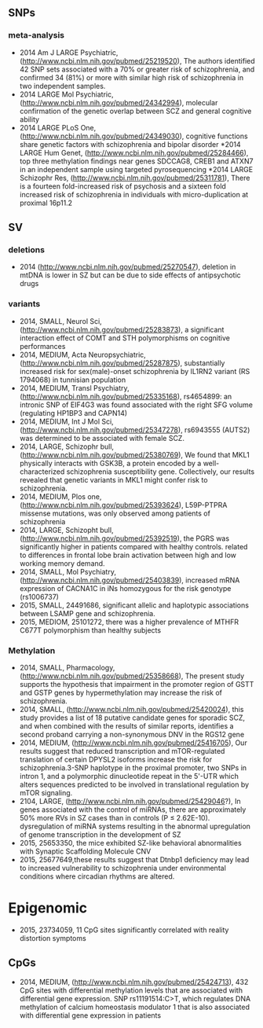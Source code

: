 ## SNPs

### meta-analysis

* 2014 Am J  LARGE Psychiatric, (http://www.ncbi.nlm.nih.gov/pubmed/25219520), The authors identified 42 SNP sets associated with a 70% or greater risk of schizophrenia, and confirmed 34 (81%) or more with similar high risk of schizophrenia in two independent samples.
* 2014 LARGE Mol Psychiatric, (http://www.ncbi.nlm.nih.gov/pubmed/24342994), molecular confirmation of the genetic overlap between SCZ and general cognitive ability
* 2014 LARGE PLoS One, (http://www.ncbi.nlm.nih.gov/pubmed/24349030), cognitive functions share genetic factors with schizophrenia and bipolar disorder
*2014 LARGE Hum Genet, (http://www.ncbi.nlm.nih.gov/pubmed/25284466), top three methylation findings near genes SDCCAG8, CREB1 and ATXN7 in an independent sample using targeted pyrosequencing
*2014 LARGE Schizophr Res, (http://www.ncbi.nlm.nih.gov/pubmed/25311781), There is a fourteen fold-increased risk of psychosis and a sixteen fold increased risk of schizophrenia in individuals with micro-duplication at proximal 16p11.2

## SV


### deletions

* 2014 (http://www.ncbi.nlm.nih.gov/pubmed/25270547), deletion in mtDNA is lower in SZ but can be due to side effects of antipsychotic drugs 

### variants

* 2014, SMALL, Neurol Sci,  (http://www.ncbi.nlm.nih.gov/pubmed/25283873), a significant interaction effect of COMT and STH polymorphisms on cognitive performances
* 2014, MEDIUM, Acta Neuropsychiatric, (http://www.ncbi.nlm.nih.gov/pubmed/25287875), substantially increased risk for sex(male)-onset schizophrenia by IL1RN2 variant (RS 1794068) in tunnisian population
* 2014, MEDIUM, Transl Psychiatry, (http://www.ncbi.nlm.nih.gov/pubmed/25335168), rs4654899: an intronic SNP of EIF4G3 was found associated with the right SFG volume (regulating HP1BP3 and CAPN14)
* 2014, MEDIUM, Int J Mol Sci, (http://www.ncbi.nlm.nih.gov/pubmed/25347278), rs6943555 (AUTS2) was determined to be associated with female SCZ. 
* 2014, LARGE, Schizophr bull, (http://www.ncbi.nlm.nih.gov/pubmed/25380769),  We found that MKL1 physically interacts with GSK3B, a protein encoded by a well-characterized schizophrenia susceptibility gene. Collectively, our results revealed that genetic variants in MKL1 might confer risk to schizophrenia.
* 2014, MEDIUM, Plos one, (http://www.ncbi.nlm.nih.gov/pubmed/25393624),  L59P-PTPRA missense mutations, was only observed among patients of schizophrenia
* 2014, LARGE, Schizopht bull, (http://www.ncbi.nlm.nih.gov/pubmed/25392519), the PGRS was significantly higher in patients compared with healthy controls.  related to differences in frontal lobe brain activation between high and low working memory demand. 
* 2014, SMALL, Mol Psychiatry, (http://www.ncbi.nlm.nih.gov/pubmed/25403839), increased mRNA expression of CACNA1C in iNs homozygous for the risk genotype (rs1006737)
* 2015, SMALL, 24491686, significant allelic and haplotypic associations between LSAMP gene and schizophrenia.
* 2015, MEDIOM, 25101272,  there was a higher prevalence of MTHFR C677T polymorphism than healthy subjects
### Methylation
* 2014, SMALL, Pharmacology,(http://www.ncbi.nlm.nih.gov/pubmed/25358668), The present study supports the hypothesis that impairment in the promoter region of GSTT and GSTP genes by hypermethylation may increase the risk of schizophrenia.
* 2014, SMALL, (http://www.ncbi.nlm.nih.gov/pubmed/25420024), this study provides a list of 18 putative candidate genes for sporadic SCZ, and when combined with the results of similar reports, identifies a second proband carrying a non-synonymous DNV in the RGS12 gene
* 2014, MEDIUM, (http://www.ncbi.nlm.nih.gov/pubmed/25416705), Our results suggest that reduced transcription and mTOR-regulated translation of certain DPYSL2 isoforms increase the risk for schizophrenia.3-SNP haplotype in the proximal promoter, two SNPs in intron 1, and a polymorphic dinucleotide repeat in the 5'-UTR which alters sequences predicted to be involved in translational regulation by mTOR signaling.
* 2104, LARGE, (http://www.ncbi.nlm.nih.gov/pubmed/25429046?), In genes associated with the control of miRNAs, there are approximately 50% more RVs in SZ cases than in controls (P ≤ 2.62E-10). dysregulation of miRNA systems resulting in the abnormal upregulation of genome transcription in the development of SZ
* 2015, 25653350, the mice exhibited SZ-like behavioral abnormalities with Synaptic Scaffolding Molecule CNV
* 2015, 25677649,these results suggest that Dtnbp1 deficiency may lead to increased vulnerability to schizophrenia under environmental conditions where circadian rhythms are altered.
 
# Epigenomic
* 2015, 23734059, 11 CpG sites significantly correlated with reality distortion symptoms


## CpGs

* 2014, MEDIUM, (http://www.ncbi.nlm.nih.gov/pubmed/25424713), 432 CpG sites with differential methylation levels that are associated with differential gene expression. SNP rs11191514:C>T, which regulates DNA methylation of calcium homeostasis modulator 1 that is also associated with differential gene expression in patients
